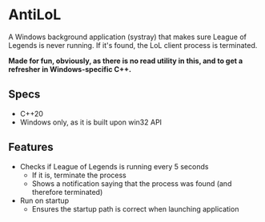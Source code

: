 # AntiLoL
A Windows background application (systray) that makes sure League of Legends is never running. If it's found, the LoL client process is terminated.

**Made for fun, obviously, as there is no read utility in this, and to get a refresher in Windows-specific C++.**

## Specs
- C++20
- Windows only, as it is built upon win32 API

## Features
- Checks if League of Legends is running every 5 seconds
	- If it is, terminate the process
	- Shows a notification saying that the process was found (and therefore terminated)
- Run on startup
	- Ensures the startup path is correct when launching application